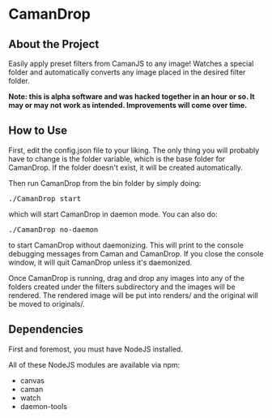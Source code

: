<h1>CamanDrop</h1>

<h2>About the Project</h2>
Easily apply preset filters from CamanJS to any image! Watches a special folder and automatically converts any image placed in the desired filter folder.

<b>Note: this is alpha software and was hacked together in an hour or so. It may or may not work as intended. Improvements will come over time.</b>

<h2>How to Use</h2>

First, edit the config.json file to your liking. The only thing you will probably have to change is the folder variable, which is the base folder for CamanDrop. If the folder doesn't exist, it will be created automatically.

Then run CamanDrop from the bin folder by simply doing:

<pre>
./CamanDrop start
</pre>

which will start CamanDrop in daemon mode. You can also do:

<pre>
./CamanDrop no-daemon
</pre>

to start CamanDrop without daemonizing. This will print to the console debugging messages from Caman and CamanDrop. If you close the console window, it will quit CamanDrop unless it's daemonized.

Once CamanDrop is running, drag and drop any images into any of the folders created under the filters subdirectory and the images will be rendered. The rendered image will be put into renders/ and the original will be moved to originals/.

<h2>Dependencies</h2>
First and foremost, you must have NodeJS installed.

All of these NodeJS modules are available via npm:

* canvas
* caman
* watch
* daemon-tools